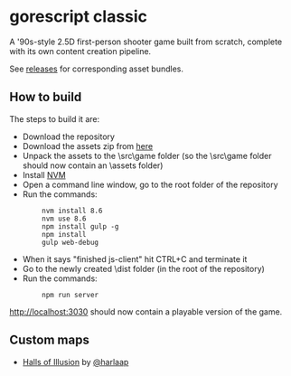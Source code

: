 gorescript classic
==================

A '90s-style 2.5D first-person shooter game built from scratch, complete with its own content creation pipeline.

See [releases](https://github.com/gorescript/gorescript/releases) for corresponding asset bundles.

How to build
------------
The steps to build it are:

- Download the repository
- Download the assets zip from [here](https://github.com/gorescript/gorescript/releases/download/v1.1/assets.zip)
- Unpack the assets to the \src\game folder (so the \src\game folder should now contain an \assets folder)
- Install [NVM](https://github.com/nvm-sh/nvm#installing-and-updating)
- Open a command line window, go to the root folder of the repository
- Run the commands:

```
        nvm install 8.6
        nvm use 8.6
        npm install gulp -g
        npm install
        gulp web-debug
```
- When it says "finished js-client" hit CTRL+C and terminate it
- Go to the newly created \dist folder (in the root of the repository)
- Run the commands:
```
        npm run server
```
[http://localhost:3030](http://localhost:3030) should now contain a playable version of the game.

Custom maps
-----------
- [Halls of Illusion](https://raw.githubusercontent.com/gorescript/gorescript/master/custom-maps/halls_of_illusion_by_harlaap.json) by [@harlaap](https://twitter.com/harlaap)
